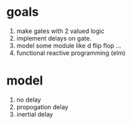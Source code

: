 # goals
1. make gates with 2 valued logic
2. implement delays on gate.
3. model some module like d flip flop ...
4. functional reactive programming (elm)

# model
1. no delay
2. propogation delay
3. inertial delay 
